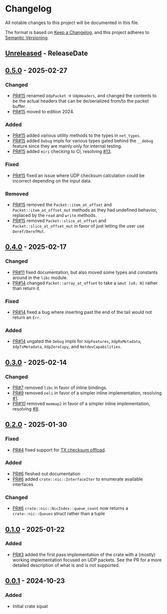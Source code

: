 <!-- markdownlint-disable blanks-around-headings blanks-around-lists no-duplicate-heading -->

# Changelog
All notable changes to this project will be documented in this file.

The format is based on [Keep a Changelog](https://keepachangelog.com/en/1.0.0/),
and this project adheres to [Semantic Versioning](https://semver.org/spec/v2.0.0.html).

<!-- next-header -->
## [Unreleased] - ReleaseDate
## [0.5.0] - 2025-02-27
### Changed
- [PR#15](https://github.com/Jake-Shadle/xdp/pull/15) renamed `UdpPacket` -> `UdpHeaders`, and changed the contents to be the actual headers that can be de/serialized from/to the packet buffer.
- [PR#15](https://github.com/Jake-Shadle/xdp/pull/15) moved to edition 2024.

### Added
- [PR#15](https://github.com/Jake-Shadle/xdp/pull/15) added various utility methods to the types in `net_types`.
- [PR#15](https://github.com/Jake-Shadle/xdp/pull/15) added `Debug` impls for various types gated behind the `__debug` feature since they are mainly only for internal testing.
- [PR#15](https://github.com/Jake-Shadle/xdp/pull/15) added `miri` checking to CI, resolving [#13](https://github.com/Jake-Shadle/xdp/issues/13).

### Fixed
- [PR#15](https://github.com/Jake-Shadle/xdp/pull/15) fixed an issue where UDP checksum calculation could be incorrect depending on the input data.

### Removed
- [PR#15](https://github.com/Jake-Shadle/xdp/pull/15) removed the `Packet::item_at_offset` and `Packet::item_at_offset_mut` methods as they had undefined behavior, replaced by the `read` and `write` methods.
- [PR#15](https://github.com/Jake-Shadle/xdp/pull/15) removed `Packet::slice_at_offset` and `Packet::slice_at_offset_mut` in favor of just letting the user use `Deref/DerefMut`.

## [0.4.0] - 2025-02-17
### Changed
- [PR#11](https://github.com/Jake-Shadle/xdp/pull/11) fixed documentation, but also moved some types and constants around in the `libc` module.
- [PR#14](https://github.com/Jake-Shadle/xdp/pull/14) changed `Packet::array_at_offset` to take a `&mut [u8; N]` rather than return it.

### Fixed
- [PR#14](https://github.com/Jake-Shadle/xdp/pull/14) fixed a bug where inserting past the end of the tail would not return an `Err`.

### Added
- [PR#14](https://github.com/Jake-Shadle/xdp/pull/14) ungated the `Debug` impls for `XdpFeatures`, `XdpRxMetadata`, `XdpTxMetadata`, `XdpZeroCopy`, and `NetdevCapabilities`.

## [0.3.0] - 2025-02-14
### Changed
- [PR#7](https://github.com/Jake-Shadle/xdp/pull/7) removed `libc` in favor of inline bindings.
- [PR#9](https://github.com/Jake-Shadle/xdp/pull/9) removed `neli` in favor of a simpler inline implementation, resolving [#1](https://github.com/Jake-Shadle/xdp/issues/1).
- [PR#10](https://github.com/Jake-Shadle/xdp/pull/10) removed `memmap2` in favor of a simpler inline implementation, resolving [#8](https://github.com/Jake-Shadle/xdp/issues/8).

## [0.2.0] - 2025-01-30
### Fixed
- [PR#4](https://github.com/Jake-Shadle/xdp/pull/4) fixed support for [TX checksum offload](https://docs.kernel.org/networking/xsk-tx-metadata.html).

### Added
- [PR#6](https://github.com/Jake-Shadle/xdp/pull/6) fleshed out documentation
- [PR#6](https://github.com/Jake-Shadle/xdp/pull/6) added `crate::nic::InterfaceIter` to enumerate available interfaces

### Changed
- [PR#6](https://github.com/Jake-Shadle/xdp/pull/6) `crate::nic::NicIndex::queue_count` now returns a `crate::nic::Queues` struct rather than a tuple

## [0.1.0] - 2025-01-22
### Added
- [PR#3](https://github.com/Jake-Shadle/xdp/pull/3) added the first pass implementation of the crate with a (mostly) working implementation focused on UDP packets. See the PR for a more detailed description of what is and is not supported.

## [0.0.1] - 2024-10-23
### Added
- Initial crate squat

<!-- next-url -->
[Unreleased]: https://github.com/Jake-Shadle/xdp/compare/0.5.0...HEAD
[0.5.0]: https://github.com/Jake-Shadle/xdp/compare/0.4.0...0.5.0
[0.4.0]: https://github.com/Jake-Shadle/xdp/compare/0.3.0...0.4.0
[0.3.0]: https://github.com/Jake-Shadle/xdp/compare/0.2.0...0.3.0
[0.2.0]: https://github.com/Jake-Shadle/xdp/compare/0.1.0...0.2.0
[0.1.0]: https://github.com/Jake-Shadle/xdp/compare/0.0.1...0.1.0
[0.0.1]: https://github.com/Jake-Shadle/xdp/releases/tag/0.0.1

